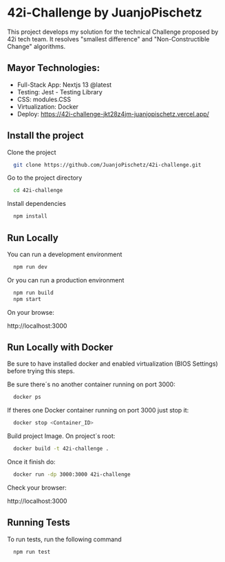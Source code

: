 
# 42i-Challenge by JuanjoPischetz

This project develops my solution for the technical Challenge proposed by 42i tech team. It resolves "smallest difference" and "Non-Constructible Change" algorithms.

## Mayor Technologies:

- Full-Stack App: Nextjs 13 @latest
- Testing: Jest - Testing Library
- CSS: modules.CSS
- Virtualization: Docker
- Deploy: https://42i-challenge-jkt28z4jm-juanjopischetz.vercel.app/








## Install the project

Clone the project

```bash
  git clone https://github.com/JuanjoPischetz/42i-challenge.git
```

Go to the project directory

```bash
  cd 42i-challenge
```

Install dependencies

```bash
  npm install
```



## Run Locally

You can run a development environment 

```bash
  npm run dev
```

Or you can run a production environment


```bash
  npm run build
  npm start
```

On your browse:

http://localhost:3000

## Run Locally with Docker

Be sure to have installed docker and enabled virtualization (BIOS Settings) before trying this steps.

Be sure there´s no another container running on port 3000:

```bash
  docker ps
```

If theres one Docker container running on port 3000 just stop it:

```bash
  docker stop <Container_ID>
```

Build project Image. On project´s root:

```bash
  docker build -t 42i-challenge .
```
Once it finish do:

```bash
  docker run -dp 3000:3000 42i-challenge
```

Check your browser:

http://localhost:3000
## Running Tests

To run tests, run the following command

```bash
  npm run test
```

